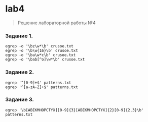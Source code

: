 # lab4
> Решение лабораторной работы №4
### Задание 1.
```
egrep -o '\bz\w*\b' crusoe.txt
egrep -o '\b\w{16}\b' crusoe.txt
egrep -o '\ba\w*c\b' crusoe.txt
egrep -o '\bab[^o]\w*\b' crusoe.txt
```
### Задание 2.
```
egrep '^[0-9]+$' patterns.txt
egrep '^[a-zA-Z]+$' patterns.txt
```
### Задание 3.
```
egrep '\b[ABEKMHOPCTYX][0-9]{3}[ABEKMHOPCTYX]{2}[0-9]{2,3}\b' patterns.txt
```

